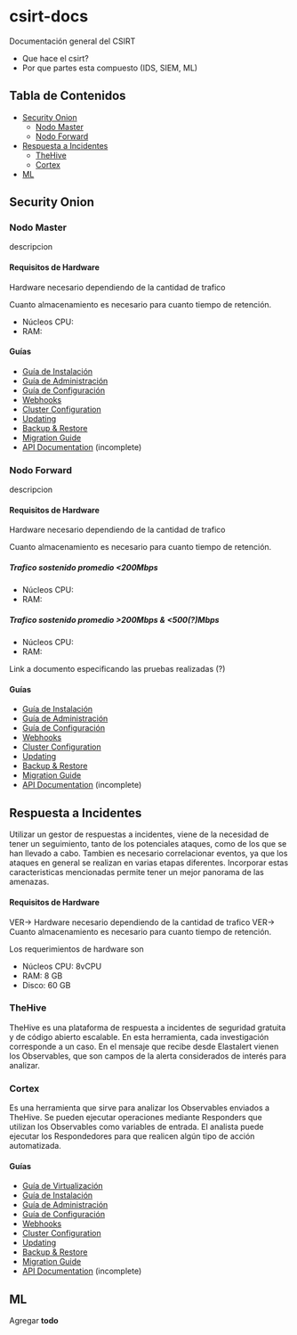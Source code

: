# csirt-docs

Documentación general del CSIRT

+ Que hace el csirt?
+ Por que partes esta compuesto (IDS, SIEM, ML)

## Tabla de Contenidos
  * [Security Onion](#security-onion)
    * [Nodo Master](#nodo-master)
    * [Nodo Forward](#nodo-forward)
  * [Respuesta a Incidentes](#respuesta-a-incidentes)
    * [TheHive](#thehive)
    * [Cortex](#cortex)
  * [ML](#ml)

## Security Onion

### Nodo Master

descripcion

#### Requisitos de Hardware

Hardware necesario dependiendo de la cantidad de trafico

Cuanto almacenamiento es necesario para cuanto tiempo de retención.

+ Núcleos CPU:
+ RAM:

#### Guías

- [Guía de Instalación](security-onion/master/master-install-guide.md)
- [Guía de Administración](admin/admin-guide.md)
- [Guía de Configuración](admin/configuration.md)
- [Webhooks](admin/webhooks.md)
- [Cluster Configuration](admin/cluster.md)
- [Updating](admin/updating.md)
- [Backup & Restore](admin/backup-restore.md)
- [Migration Guide](migration-guide.md)
- [API Documentation](api/README.md) (incomplete)

### Nodo Forward

descripcion

#### Requisitos de Hardware

Hardware necesario dependiendo de la cantidad de trafico

Cuanto almacenamiento es necesario para cuanto tiempo de retención.

##### Trafico sostenido promedio <200Mbps
+ Núcleos CPU:
+ RAM:

##### Trafico sostenido promedio >200Mbps & <500(?)Mbps
+ Núcleos CPU:
+ RAM:

Link a documento especificando las pruebas realizadas (?)

#### Guías

- [Guía de Instalación](security-onion/forward/forward-install-guide.md)
- [Guía de Administración](admin/admin-guide.md)
- [Guía de Configuración](admin/configuration.md)
- [Webhooks](admin/webhooks.md)
- [Cluster Configuration](admin/cluster.md)
- [Updating](admin/updating.md)
- [Backup & Restore](admin/backup-restore.md)
- [Migration Guide](migration-guide.md)
- [API Documentation](api/README.md) (incomplete)

## Respuesta a Incidentes

Utilizar un gestor de respuestas a incidentes, viene de la necesidad de tener un seguimiento, tanto de los potenciales ataques, como de los que se han llevado a cabo. Tambien es necesario correlacionar eventos, ya que los ataques en general se realizan en varias etapas diferentes. Incorporar estas caracteristicas mencionadas permite tener un mejor panorama de las amenazas.

#### Requisitos de Hardware

VER-> Hardware necesario dependiendo de la cantidad de trafico 
VER-> Cuanto almacenamiento es necesario para cuanto tiempo de retención.


Los requerimientos de hardware son

+ Núcleos CPU: 8vCPU
+ RAM: 8 GB
+ Disco: 60 GB

### TheHive
TheHive es una plataforma de respuesta a incidentes de seguridad gratuita y de código abierto escalable. En esta herramienta, cada investigación corresponde a un caso. En el mensaje que recibe desde Elastalert vienen los Observables, que son campos de la alerta considerados de interés para analizar.

### Cortex
Es una herramienta que sirve para analizar los Observables enviados a TheHive. Se pueden ejecutar operaciones mediante Responders que utilizan los Observables como variables de entrada. El analista puede ejecutar los Respondedores para que realicen algún tipo de acción automatizada.

#### Guías

- [Guía de Virtualización](respuesta-a-incidentes/gestor-incidentes-vm-guide.md)
- [Guía de Instalación](respuesta-a-incidentes/gestor-incidentes-install-guide.md)
- [Guía de Administración](admin/admin-guide.md)
- [Guía de Configuración](admin/configuration.md)
- [Webhooks](admin/webhooks.md)
- [Cluster Configuration](admin/cluster.md)
- [Updating](admin/updating.md)
- [Backup & Restore](admin/backup-restore.md)
- [Migration Guide](migration-guide.md)
- [API Documentation](api/README.md) (incomplete)

## ML

Agregar **todo**